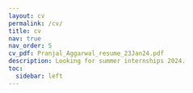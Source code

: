 ```yaml
---
layout: cv
permalink: /cv/
title: cv
nav: true
nav_order: 5
cv_pdf: Pranjal_Aggarwal_resume_23Jan24.pdf
description: Looking for summer internships 2024.
toc:
  sidebar: left
---
```


<!-- <center>
If the embedded version does not work, you can download a copy <a href="/assets/pdf/Pranjal_Aggarwal_resume_23Jan24.pdf" target="_blank">here</a>.
<p></p>
<object data="/assets/pdf/CV_Gearty.pdf#view=FitH&pagemode=none" width="100%" height="1190px" type="application/pdf">
    <embed src="/assets/pdf/Pranjal_Aggarwal_resume_23Jan24_dark.pdf" width="100%" height="1190px" type="application/pdf" />
</object>
</center> -->
